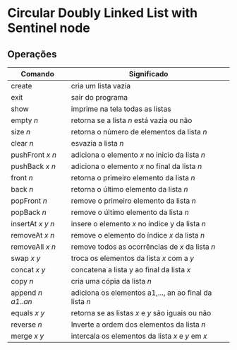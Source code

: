 # Circular Doubly Linked List with Sentinel node

## Operações 
Comando   | Significado
--------- | ------
create          | cria um lista vazia
exit            | sair do programa
show            | imprime na tela todas as listas
empty _n_       | retorna se a lista _n_ está vazia ou não
size _n_        | retorna o número de elementos da lista _n_
clear _n_       | esvazia a lista _n_
pushFront _x_ _n_ | adiciona o elemento _x_ no inicio da lista _n_
pushBack _x_ _n_  | adiciona o elemento _x_ no final da lista _n_
front _n_       | retorna o primeiro elemento da lista _n_
back _n_        | retorna o último elemento da lista _n_
popFront _n_    | remove o primeiro elemento da lista _n_
popBack _n_     | remove o último elemento da lista _n_
insertAt _x_ _y_ _n_| insere o elemento _x_ no índice y da lista _n_
removeAt _x_ _n_  | remove o elemento do índice _x_ da lista _n_
removeAll _x_ _n_ | remove todos as ocorrências de _x_ da lista _n_
swap _x_ _y_        | troca os elementos da lista _x_ com a _y_
concat _x_ _y_      | concatena a lista y ao final da lista _x_
copy _n_          | cria uma cópia da lista _n_
append _n_ _a1_.._an_ | adiciona os elementos a1,..., an ao final da lista _n_
equals _x_ _y_      | retorna se as listas _x_ e _y_ são iguais ou não
reverse _n_       | Inverte a ordem dos elementos da lista _n_
merge _x_ _y_       | intercala os elementos da lista _x_ e _y_ em _x_
